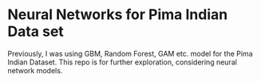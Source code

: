 # Neural Networks for Pima Indian Data set  

Previously, I was using GBM, Random Forest, GAM etc. model for the Pima Indian Dataset. This repo is for further exploration, considering neural network models.
